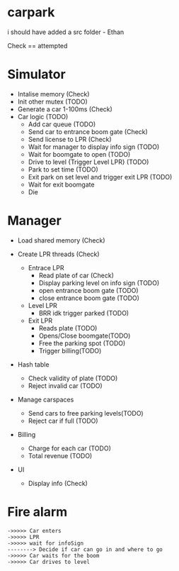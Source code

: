 # carpark

i should have added a src folder - Ethan


Check == attempted

# Simulator
 -  Intalise memory (Check)
 -  Init other mutex (TODO)
 -  Generate a car 1-100ms (Check)
 -  Car logic (TODO)
    - Add car queue (TODO)
    - Send car to entrance boom gate (Check)
    - Send license to LPR (Check)
    - Wait for manager to display info sign (TODO)
    - Wait for boomgate to open (TODO)
    - Drive to level {Trigger Level LPR} (TODO)
    - Park to set time (TODO)
    - Exit park on set level and trigger exit LPR (TODO)
    - Wait for exit boomgate
    - Die

# Manager 
- Load shared memory (Check)
- Create LPR threads (Check)
    - Entrace LPR
        - Read plate of car (Check)
        - Display parking level on info sign (TODO)
        - open entrance boom gate   (TODO)
        - close entrance boom gate  (TODO)
    - Level LPR
        - BRR idk trigger parked    (TODO)
    - Exit LPR
        - Reads plate   (TODO)
        - Opens/Close boomgate(TODO)
        - Free the parking spot (TODO)
        - Trigger billing(TODO)
- Hash table
    - Check validity of plate (TODO)
    - Reject invalid car    (TODO)
- Manage carspaces 
    - Send cars to free parking levels(TODO)
    - Reject car if full (TODO)
- Billing 
    - Charge for each car   (TODO)
    - Total revenue (TODO)

- UI
    - Display info (Check)


# Fire alarm




    ->>>>> Car enters 
    ->>>>> LPR
    ->>>>> wait for infoSign 
    --------> Decide if car can go in and where to go
    ->>>>> Car waits for the boom 
    ->>>>> Car drives to level